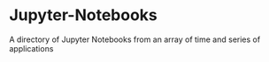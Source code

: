 # Jupyter-Notebooks

A directory of Jupyter Notebooks from an array of time and series of applications
